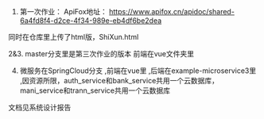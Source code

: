 

1. 第一次作业： ApiFox地址： https://www.apifox.cn/apidoc/shared-6a4fd8f4-d2ce-4f34-989e-eb4df6be2dea

同时在仓库里上传了html版，ShiXun.html

2&3. master分支里是第三次作业的版本
    前端在vue文件夹里

4. 微服务在SpringCloud分支 
,前端在vue里
,后端在example-microservice3里
,因资源所限，auth_service和bank_service共用一个云数据库，mani_service和trann_service共用一个云数据库

文档见系统设计报告
